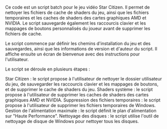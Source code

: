 Ce code est un script batch pour le jeu vidéo Star Citizen. Il permet de nettoyer les fichiers de cache de shaders du jeu, ainsi que les fichiers temporaires et les caches de shaders des cartes graphiques AMD et NVIDIA. Le script sauvegarde également les raccourcis clavier et les mappages de boutons personnalisés du joueur avant de supprimer les fichiers de cache.

Le script commence par définir les chemins d'installation du jeu et des sauvegardes, ainsi que les informations de version et d'auteur du script. Il affiche ensuite un écran de bienvenue avec des instructions pour l'utilisateur.

Le script se déroule en plusieurs étapes :

Star Citizen : le script propose à l'utilisateur de nettoyer le dossier utilisateur du jeu, de sauvegarder les raccourcis clavier et les mappages de boutons, et de supprimer le cache de shaders du jeu.
Shaders système : le script propose à l'utilisateur de supprimer les caches de shaders des cartes graphiques AMD et NVIDIA.
Suppression des fichiers temporaires : le script propose à l'utilisateur de supprimer les fichiers temporaires de Windows.
Gestion de l'alimentation maximale : le script définit le plan d'alimentation sur "Haute Performance".
Nettoyage des disques : le script utilise l'outil de nettoyage de disque de Windows pour nettoyer tous les disques.
